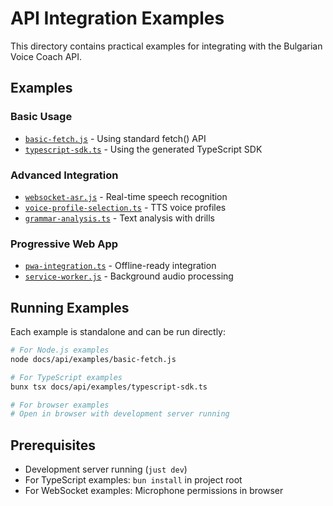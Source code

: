 # API Integration Examples

This directory contains practical examples for integrating with the Bulgarian Voice Coach API.

## Examples

### Basic Usage

- [`basic-fetch.js`](./basic-fetch.js) - Using standard fetch() API
- [`typescript-sdk.ts`](./typescript-sdk.ts) - Using the generated TypeScript SDK

### Advanced Integration

- [`websocket-asr.js`](./websocket-asr.js) - Real-time speech recognition
- [`voice-profile-selection.ts`](./voice-profile-selection.ts) - TTS voice profiles
- [`grammar-analysis.ts`](./grammar-analysis.ts) - Text analysis with drills

### Progressive Web App

- [`pwa-integration.ts`](./pwa-integration.ts) - Offline-ready integration
- [`service-worker.js`](./service-worker.js) - Background audio processing

## Running Examples

Each example is standalone and can be run directly:

```bash
# For Node.js examples
node docs/api/examples/basic-fetch.js

# For TypeScript examples
bunx tsx docs/api/examples/typescript-sdk.ts

# For browser examples
# Open in browser with development server running
```

## Prerequisites

- Development server running (`just dev`)
- For TypeScript examples: `bun install` in project root
- For WebSocket examples: Microphone permissions in browser
